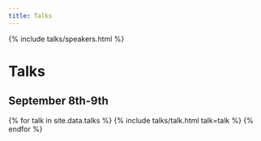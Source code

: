 ```yaml
---
title: Talks
---
```


{% include talks/speakers.html %}

<div class="limit limit--top-margin">

  <div class="talks-intro">
    <h1 class="talks-intro__title">
      Talks
    </h1>
  </div>

  <div class="talks-intro">
    <h2 class="talks-intro__date">
      September 8th-9th
    </h2>
  </div>

  {% for talk in site.data.talks %}
    {% include talks/talk.html talk=talk %}
  {% endfor %}

</div>
